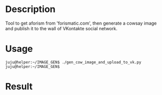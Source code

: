 # Description
Tool to get aforism from 'forismatic.com', then generate a cowsay image and publish it to the wall of VKontakte social network. 

# Usage 
```
juju@helper:~/IMAGE_GEN$ ./gen_cow_image_and_upload_to_vk.py
juju@helper:~/IMAGE_GEN$
```

# Result
